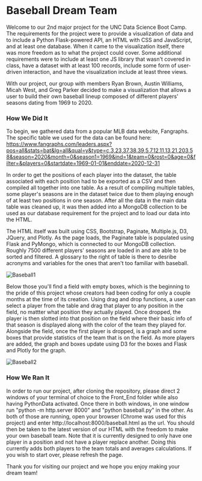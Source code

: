 # Baseball Dream Team

Welcome to our 2nd major project for the UNC Data Science Boot Camp. The requirements for the project were to provide a visualization of data and to include a Python Flask-powered API, an HTML with CSS and JavaScript, and at least one database. When it came to the visualization itself, there was more freedom as to what the project could cover. Some additional requirements were to include at least one JS library that wasn't covered in class, have a dataset with at least 100 records, include some form of user-driven interaction, and have the visualization include at least three views.

With our project, our group with members Ryan Brown, Austin Williams, Micah West, and Greg Parker decided to make a visualization that allows a user to build their own baseball lineup composed of different players' seasons dating from 1969 to 2020.

### How We Did It

To begin, we gathered data from a popular MLB data website, Fangraphs. The specific table we used for the data can be found here: 
https://www.fangraphs.com/leaders.aspx?pos=all&stats=bat&lg=all&qual=y&type=c,3,23,37,38,39,5,7,12,11,13,21,203,58&season=2020&month=0&season1=1969&ind=1&team=0&rost=0&age=0&filter=&players=0&startdate=1969-01-01&enddate=2020-12-31

In order to get the positions of each player into the dataset, the table associated with each position had to be exported as a CSV and then compiled all together into one table. As a result of compiling multiple tables, some player's seasons are in the dataset twice due to them playing enough of at least two positions in one season. After all the data in the main data table was cleaned up, it was then added into a MongoDB collection to be used as our database requirement for the project and to load our data into the HTML. 

The HTML itself was built using CSS, Bootstrap, Paginate, Multiple.js, D3, JQuery, and Plotly. As the page loads, the Paginate table is populated using Flask and PyMongo, which is connected to our MongoDB collection. Roughly 7500 different players' seasons are loaded in and are able to be sorted and filtered. A glossary to the right of table is there to desribe acronyms and variables for the ones that aren't too familiar with baseball. 

![Baseball1](https://user-images.githubusercontent.com/74078757/123756560-0b812980-d88b-11eb-9906-e5f2769a98ec.jpg)

Below those you'll find a field with empty boxes, which is the beginning to the pride of this project whose creators had been coding for only a couple months at the time of its creation. Using drag and drop functions, a user can select a player from the table and drag that player to any position in the field, no mattter what position they actually played. Once dropped, the player is then slotted into that position on the field where their basic info of that season is displayed along with the color of the team they played for. Alongside the field, once the first player is dropped, is a graph and some boxes that provide statistics of the team that is on the field. As more players are added, the graph and boxes update using D3 for the boxes and Flask and Plotly for the graph.

![Baseball2](https://user-images.githubusercontent.com/74078757/123756720-353a5080-d88b-11eb-818f-607374f9c351.jpg)

### How We Ran It

In order to run our project, after cloning the repository, please direct 2 windows of your terminal of choice to the Front_End folder while also having PythonData activated. Once there in both windows, in one window run "python -m http.server 8000" and "python baseball.py" in the other. As both of those are running, open your browser (Chrome was used for this project) and enter http://localhost:8000/baseball.html as the url. You should then be taken to the latest version of our HTML with the freedom to make your own baseball team. Note that it is currently designed to only have one player in a position and not have a player replace another. Doing this currently adds both players to the team totals and averages calculations. If you wish to start over, please refresh the page.

Thank you for visiting our project and we hope you enjoy making your dream team!
